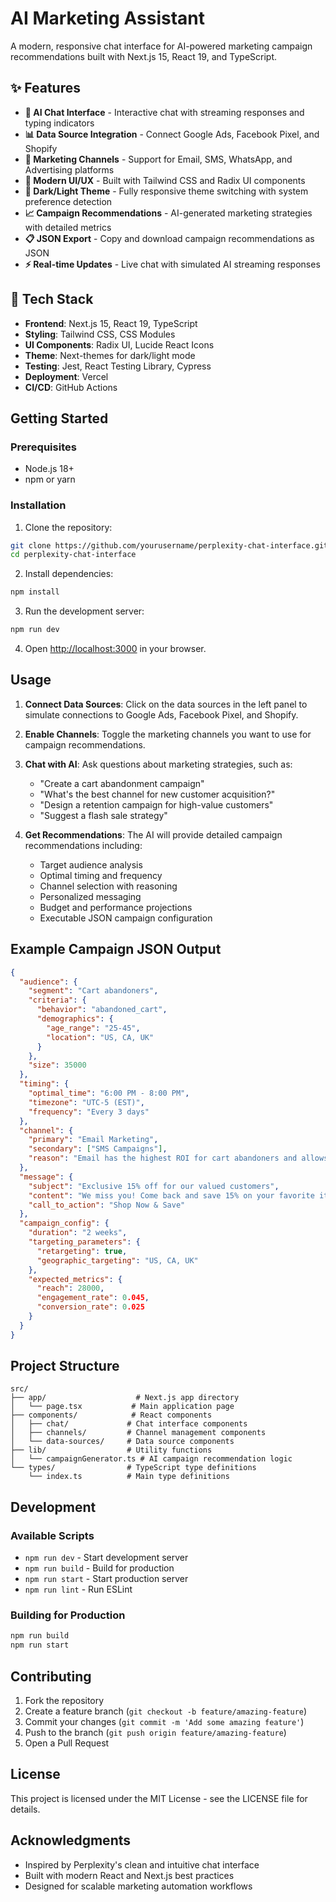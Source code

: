 # AI Marketing Assistant

A modern, responsive chat interface for AI-powered marketing campaign recommendations built with Next.js 15, React 19, and TypeScript.

## ✨ Features

- **🤖 AI Chat Interface** - Interactive chat with streaming responses and typing indicators
- **📊 Data Source Integration** - Connect Google Ads, Facebook Pixel, and Shopify
- **📱 Marketing Channels** - Support for Email, SMS, WhatsApp, and Advertising platforms
- **🎨 Modern UI/UX** - Built with Tailwind CSS and Radix UI components
- **🌙 Dark/Light Theme** - Fully responsive theme switching with system preference detection
- **📈 Campaign Recommendations** - AI-generated marketing strategies with detailed metrics
- **📋 JSON Export** - Copy and download campaign recommendations as JSON
- **⚡ Real-time Updates** - Live chat with simulated AI streaming responses

## 🚀 Tech Stack

- **Frontend**: Next.js 15, React 19, TypeScript
- **Styling**: Tailwind CSS, CSS Modules
- **UI Components**: Radix UI, Lucide React Icons
- **Theme**: Next-themes for dark/light mode
- **Testing**: Jest, React Testing Library, Cypress
- **Deployment**: Vercel
- **CI/CD**: GitHub Actions

## Getting Started

### Prerequisites
- Node.js 18+
- npm or yarn

### Installation

1. Clone the repository:
```bash
git clone https://github.com/yourusername/perplexity-chat-interface.git
cd perplexity-chat-interface
```

2. Install dependencies:
```bash
npm install
```

3. Run the development server:
```bash
npm run dev
```

4. Open [http://localhost:3000](http://localhost:3000) in your browser.

## Usage

1. **Connect Data Sources**: Click on the data sources in the left panel to simulate connections to Google Ads, Facebook Pixel, and Shopify.

2. **Enable Channels**: Toggle the marketing channels you want to use for campaign recommendations.

3. **Chat with AI**: Ask questions about marketing strategies, such as:
   - "Create a cart abandonment campaign"
   - "What's the best channel for new customer acquisition?"
   - "Design a retention campaign for high-value customers"
   - "Suggest a flash sale strategy"

4. **Get Recommendations**: The AI will provide detailed campaign recommendations including:
   - Target audience analysis
   - Optimal timing and frequency
   - Channel selection with reasoning
   - Personalized messaging
   - Budget and performance projections
   - Executable JSON campaign configuration

## Example Campaign JSON Output

```json
{
  "audience": {
    "segment": "Cart abandoners",
    "criteria": {
      "behavior": "abandoned_cart",
      "demographics": {
        "age_range": "25-45",
        "location": "US, CA, UK"
      }
    },
    "size": 35000
  },
  "timing": {
    "optimal_time": "6:00 PM - 8:00 PM",
    "timezone": "UTC-5 (EST)",
    "frequency": "Every 3 days"
  },
  "channel": {
    "primary": "Email Marketing",
    "secondary": ["SMS Campaigns"],
    "reason": "Email has the highest ROI for cart abandoners and allows for detailed personalization"
  },
  "message": {
    "subject": "Exclusive 15% off for our valued customers",
    "content": "We miss you! Come back and save 15% on your favorite items.",
    "call_to_action": "Shop Now & Save"
  },
  "campaign_config": {
    "duration": "2 weeks",
    "targeting_parameters": {
      "retargeting": true,
      "geographic_targeting": "US, CA, UK"
    },
    "expected_metrics": {
      "reach": 28000,
      "engagement_rate": 0.045,
      "conversion_rate": 0.025
    }
  }
}
```

## Project Structure

```
src/
├── app/                    # Next.js app directory
│   └── page.tsx           # Main application page
├── components/            # React components
│   ├── chat/             # Chat interface components
│   ├── channels/         # Channel management components
│   └── data-sources/     # Data source components
├── lib/                  # Utility functions
│   └── campaignGenerator.ts # AI campaign recommendation logic
└── types/                # TypeScript type definitions
    └── index.ts          # Main type definitions
```

## Development

### Available Scripts

- `npm run dev` - Start development server
- `npm run build` - Build for production
- `npm run start` - Start production server
- `npm run lint` - Run ESLint

### Building for Production

```bash
npm run build
npm run start
```

## Contributing

1. Fork the repository
2. Create a feature branch (`git checkout -b feature/amazing-feature`)
3. Commit your changes (`git commit -m 'Add some amazing feature'`)
4. Push to the branch (`git push origin feature/amazing-feature`)
5. Open a Pull Request

## License

This project is licensed under the MIT License - see the LICENSE file for details.

## Acknowledgments

- Inspired by Perplexity's clean and intuitive chat interface
- Built with modern React and Next.js best practices
- Designed for scalable marketing automation workflows